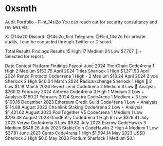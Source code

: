 # 0xsmth
Audit Portfolio - Flint_14si2o
You can reach out for security consultancy and reviews via:

X: @14si20
Discord: @14si2o_flint
Telegram: @Flint_14si2o
For private audits, I can be contacted through Twitter or Discord.

Total Results
Findings	Results
15 High 17 Medium 24 Low	$7,707
🥇 = Selected for report.

Date	Contest	Platform	Findings	Payout
June 2024	ThorChain	Code4rena	1 High 2 Medium	$153.75
April 2024	Titles	Sherlock	1 High	$1,371.53
April 2024	Renzo Protocol	Code4rena	1 High - 2 Medium	$18.24
April 2024	Zivoe	Sherlock	2 High	$40.04
March 2024	Radicalxchange	Sherlock	1 High 🥇 2 Low	$1.18
March 2024	Revert Lend	Code4rena	2 Medium 3 Low 🥇 Analysis	$760.12
February 2024	AiArena	Code4rena	3 High 1 Medium 2 Low + Analysis	$180.21
February 2024	Spectra	Code4rena	1 Medium + 3 Low	$100.16
December 2023	Ethereum Credit Guild	Code4rena	1 Low + Analysis	$114.88
August 2023	Chainlink Staking	Code4rena	2 Low + Analysis	$1,421.62
August 2023	PoolTogether V5	Code4rena	1 Medium 1 Low	$793.38
August 2023	GoodEntry	Code4rena	1 High 6 Low	$379.41
July 2023	Verwa	Code4rena	3 Low	$9.82
July 2023	Escrow	CodeHawks	3 Medium	$648.26
July 2023	StableCoin	CodeHawks	2 High 4 Medium 1 Low	$37.81
June 2023	Canto	Code4rena	1 High	$1,694.14
May 2023	USSD	Sherlock	2 High	$0.0
May 2023	Footium	Sherlock	1 Medium	$0.1
